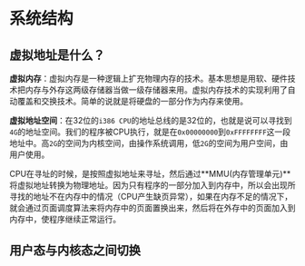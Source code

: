 # 系统结构

## 虚拟地址是什么？

**虚拟内存**：虚拟内存是一种逻辑上扩充物理内存的技术。基本思想是用软、硬件技术把内存与外存这两级存储器当做一级存储器来用。虚拟内存技术的实现利用了自动覆盖和交换技术。简单的说就是将硬盘的一部分作为内存来使用。

**虚拟地址空间**：在32位的`i386 CPU`的地址总线的是32位的，也就是说可以寻找到`4G`的地址空间。我们的程序被CPU执行，就是在`0x00000000`到`0xFFFFFFFF`这一段地址中。高`2G`的空间为内核空间，由操作系统调用，低`2G`的空间为用户空间，由用户使用。

​	CPU在寻址的时候，是按照虚拟地址来寻址，然后通过**MMU(内存管理单元)**将虚拟地址转换为物理地址。因为只有程序的一部分加入到内存中，所以会出现所寻找的地址不在内存中的情况（CPU产生缺页异常），如果在内存不足的情况下，就会通过页面调度算法来将内存中的页面置换出来，然后将在外存中的页面加入到内存中，使程序继续正常运行。





## 用户态与内核态之间切换